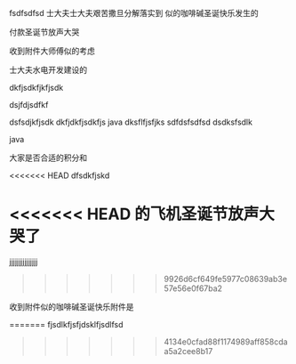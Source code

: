 fsdfsdfsd
士大夫士大夫艰苦撒旦分解落实到
似的咖啡碱圣诞快乐发生的

付款圣诞节放声大哭



收到附件大师傅似的考虑



士大夫水电开发建设的



dkfjsdkfjkfjsdk

dsjfdjsdfkf

dsfsdjkfjsdk
dkfjdkfjsdkfjs
java
dksflfjsfjks
sdfdsfsdfsd
dsdksfsdlk


java

大家是否合适的积分和

<<<<<<< HEAD
dfsdkfjskd



<<<<<<< HEAD
的飞机圣诞节放声大哭了
=======
jjjjjjjjjjjjjjj
>>>>>>> 9926d6cf649fe5977c08639ab3e57e56e0f67ba2



收到附件似的咖啡碱圣诞快乐附件是

=======
fjsdlkfjsfjdsklfjsdlfsd
>>>>>>> 4134e0cfad88f1174989aff858cdaa5a2cee8b17
